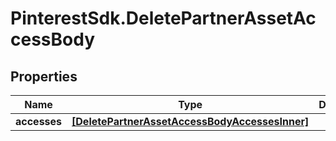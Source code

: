 # PinterestSdk.DeletePartnerAssetAccessBody

## Properties

Name | Type | Description | Notes
------------ | ------------- | ------------- | -------------
**accesses** | [**[DeletePartnerAssetAccessBodyAccessesInner]**](DeletePartnerAssetAccessBodyAccessesInner.md) |  | 


